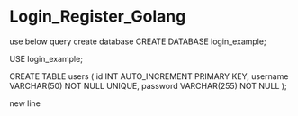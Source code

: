 # Login_Register_Golang
use below query create database 
CREATE DATABASE login_example;

USE login_example;

CREATE TABLE users (
    id INT AUTO_INCREMENT PRIMARY KEY,
    username VARCHAR(50) NOT NULL UNIQUE,
    password VARCHAR(255) NOT NULL
);

new line

